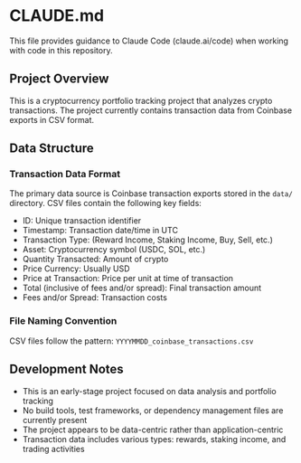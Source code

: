 # CLAUDE.md

This file provides guidance to Claude Code (claude.ai/code) when working with code in this repository.

## Project Overview

This is a cryptocurrency portfolio tracking project that analyzes crypto transactions. The project currently contains transaction data from Coinbase exports in CSV format.

## Data Structure

### Transaction Data Format
The primary data source is Coinbase transaction exports stored in the `data/` directory. CSV files contain the following key fields:
- ID: Unique transaction identifier
- Timestamp: Transaction date/time in UTC
- Transaction Type: (Reward Income, Staking Income, Buy, Sell, etc.)
- Asset: Cryptocurrency symbol (USDC, SOL, etc.)
- Quantity Transacted: Amount of crypto
- Price Currency: Usually USD
- Price at Transaction: Price per unit at time of transaction
- Total (inclusive of fees and/or spread): Final transaction amount
- Fees and/or Spread: Transaction costs

### File Naming Convention
CSV files follow the pattern: `YYYYMMDD_coinbase_transactions.csv`

## Development Notes

- This is an early-stage project focused on data analysis and portfolio tracking
- No build tools, test frameworks, or dependency management files are currently present
- The project appears to be data-centric rather than application-centric
- Transaction data includes various types: rewards, staking income, and trading activities